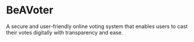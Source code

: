 # BeAVoter
A secure and user-friendly online voting system that enables users to cast their votes digitally with transparency and ease.

